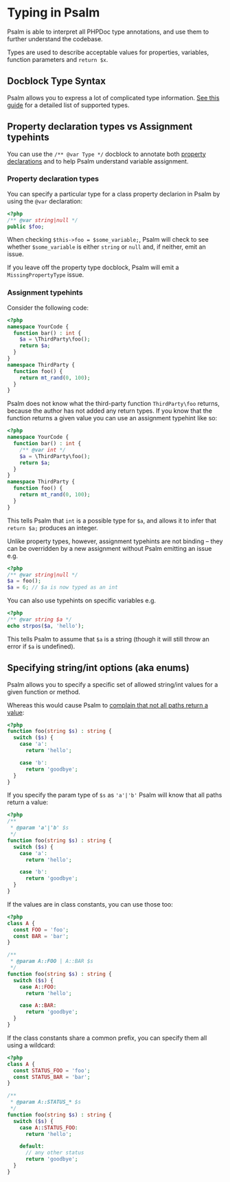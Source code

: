 # Typing in Psalm

Psalm is able to interpret all PHPDoc type annotations, and use them to further understand the codebase.

Types are used to describe acceptable values for properties, variables, function parameters and `return $x`.

## Docblock Type Syntax

Psalm allows you to express a lot of complicated type information. [See this guide](docblock_type_syntax.md) for a detailed list of supported types.

## Property declaration types vs Assignment typehints

You can use the `/** @var Type */` docblock to annotate both [property declarations](http://php.net/manual/en/language.oop5.properties.php) and to help Psalm understand variable assignment.

### Property declaration types

You can specify a particular type for a class property declarion in Psalm by using the `@var` declaration:

```php
<?php
/** @var string|null */
public $foo;
```

When checking `$this->foo = $some_variable;`, Psalm will check to see whether `$some_variable` is either `string` or `null` and, if neither, emit an issue.

If you leave off the property type docblock, Psalm will emit a `MissingPropertyType` issue.

### Assignment typehints

Consider the following code:

```php
<?php
namespace YourCode {
  function bar() : int {
    $a = \ThirdParty\foo();
    return $a;
  }
}
namespace ThirdParty {
  function foo() {
    return mt_rand(0, 100);
  }
}
```

Psalm does not know what the third-party function `ThirdParty\foo` returns, because the author has not added any return types. If you know that the function returns a given value you can use an assignment typehint like so:

```php
<?php
namespace YourCode {
  function bar() : int {
    /** @var int */
    $a = \ThirdParty\foo();
    return $a;
  }
}
namespace ThirdParty {
  function foo() {
    return mt_rand(0, 100);
  }
}
```

This tells Psalm that `int` is a possible type for `$a`, and allows it to infer that `return $a;` produces an integer.

Unlike property types, however, assignment typehints are not binding – they can be overridden by a new assignment without Psalm emitting an issue e.g.

```php
<?php
/** @var string|null */
$a = foo();
$a = 6; // $a is now typed as an int
```

You can also use typehints on specific variables e.g.

```php
<?php
/** @var string $a */
echo strpos($a, 'hello');
```

This tells Psalm to assume that `$a` is a string (though it will still throw an error if `$a` is undefined).

## Specifying string/int options (aka enums)

Psalm allows you to specify a specific set of allowed string/int values for a given function or method.

Whereas this would cause Psalm to [complain that not all paths return a value](https://getpsalm.org/r/9f6f1ceab6):

```php
<?php
function foo(string $s) : string {
  switch ($s) {
    case 'a':
      return 'hello';

    case 'b':
      return 'goodbye';
  }
}
```

If you specify the param type of `$s` as `'a'|'b'` Psalm will know that all paths return a value:

```php
<?php
/**
 * @param 'a'|'b' $s
 */
function foo(string $s) : string {
  switch ($s) {
    case 'a':
      return 'hello';

    case 'b':
      return 'goodbye';
  }
}
```

If the values are in class constants, you can use those too:

```php
<?php
class A {
  const FOO = 'foo';
  const BAR = 'bar';
}

/**
 * @param A::FOO | A::BAR $s
 */
function foo(string $s) : string {
  switch ($s) {
    case A::FOO:
      return 'hello';

    case A::BAR:
      return 'goodbye';
  }
}
```

If the class constants share a common prefix, you can specify them all using a wildcard:

```php
<?php
class A {
  const STATUS_FOO = 'foo';
  const STATUS_BAR = 'bar';
}

/**
 * @param A::STATUS_* $s
 */
function foo(string $s) : string {
  switch ($s) {
    case A::STATUS_FOO:
      return 'hello';

    default:
      // any other status
      return 'goodbye';
  }
}
```
